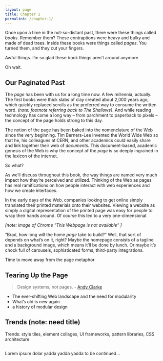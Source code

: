 ```yaml
---
layout: page
title: Chapter 1
permalink: /chapter-1/
---
```


Once upon a time in the not-so-distant past, there were these things called _books_. Remember them? These contraptions were heavy and bulky and made of dead trees. Inside these books were things called _pages_. You turned them, and they cut your fingers.

Awful things. I’m so glad these book things aren’t around anymore.

Oh wait.

## Our Paginated Past
The _page_ has been with us for a long time now. A few millennia, actually. The first books were thick slabs of clay created about 2,000 years ago, which quickly replaced scrolls as the preferred way to consume the written word. *(note: footnote referring back to The Shallows)*. And while reading technology has come a long way – from parchment to paperback to pixels – the concept of the page holds strong to this day. 

The notion of the page has been baked into the nomenclature of the Web since the very beginning. Tim Berners-Lee invented the World Wide Web so that he, his colleagues at CERN, and other academics could easily share and link together their web of *documents*. This document-based, academic genesis of the Web is why the concept of the *page* is so deeply ingrained in the lexicon of the internet.

So what? 

As we’ll discuss throughout this book, the way things are named very much impact how they’re perceived and utilized. Thinking of the Web as pages has real ramifications on how people interact with web experiences and how we create interfaces.

In the early days of the Web, companies looking to get online simply translated their printed materials onto their websites. Viewing a website as simply a digital representation of the printed page was easy for people to wrap their hands around. Of course this led to a very one-dimensional 

*[note: image of Chrome “This Webpage is not available” ]*

“Brad, how long will the home *page* take to build?” Well, that sort of depends on what’s on it, right? Maybe the homepage consists of a tagline and a background image, which means it’ll be done by lunch. Or maybe it’s chock full of carousels, sophisticated forms, third-party integrations.

Time to move away from the page metaphor

## Tearing Up the Page

> Design systems, not pages. - [Andy Clarke](stuffandnonsense.co.uk/blog/about/walls_come_tumbling_down_presentation_slides_and_transcript/)

- The ever-shifting Web landscape and the need for modularity
- What’s old is new again
- a history of modular design

## Trends (note: need title)

Trends: style tiles, element collages, UI frameworks, pattern libraries, CSS architecture

## 

Lorem ipsum dolar yadda yadda yadda to be continued…


